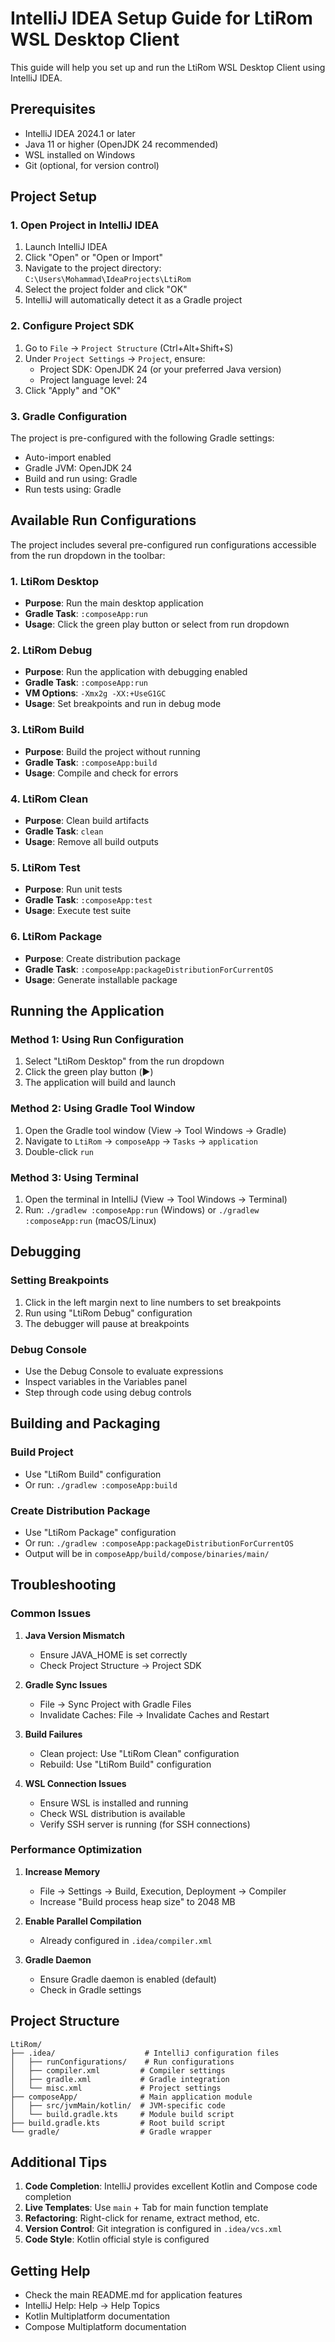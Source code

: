 # IntelliJ IDEA Setup Guide for LtiRom WSL Desktop Client

This guide will help you set up and run the LtiRom WSL Desktop Client using IntelliJ IDEA.

## Prerequisites

- IntelliJ IDEA 2024.1 or later
- Java 11 or higher (OpenJDK 24 recommended)
- WSL installed on Windows
- Git (optional, for version control)

## Project Setup

### 1. Open Project in IntelliJ IDEA

1. Launch IntelliJ IDEA
2. Click "Open" or "Open or Import"
3. Navigate to the project directory: `C:\Users\Mohammad\IdeaProjects\LtiRom`
4. Select the project folder and click "OK"
5. IntelliJ will automatically detect it as a Gradle project

### 2. Configure Project SDK

1. Go to `File` → `Project Structure` (Ctrl+Alt+Shift+S)
2. Under `Project Settings` → `Project`, ensure:
   - Project SDK: OpenJDK 24 (or your preferred Java version)
   - Project language level: 24
3. Click "Apply" and "OK"

### 3. Gradle Configuration

The project is pre-configured with the following Gradle settings:
- Auto-import enabled
- Gradle JVM: OpenJDK 24
- Build and run using: Gradle
- Run tests using: Gradle

## Available Run Configurations

The project includes several pre-configured run configurations accessible from the run dropdown in the toolbar:

### 1. LtiRom Desktop
- **Purpose**: Run the main desktop application
- **Gradle Task**: `:composeApp:run`
- **Usage**: Click the green play button or select from run dropdown

### 2. LtiRom Debug
- **Purpose**: Run the application with debugging enabled
- **Gradle Task**: `:composeApp:run`
- **VM Options**: `-Xmx2g -XX:+UseG1GC`
- **Usage**: Set breakpoints and run in debug mode

### 3. LtiRom Build
- **Purpose**: Build the project without running
- **Gradle Task**: `:composeApp:build`
- **Usage**: Compile and check for errors

### 4. LtiRom Clean
- **Purpose**: Clean build artifacts
- **Gradle Task**: `clean`
- **Usage**: Remove all build outputs

### 5. LtiRom Test
- **Purpose**: Run unit tests
- **Gradle Task**: `:composeApp:test`
- **Usage**: Execute test suite

### 6. LtiRom Package
- **Purpose**: Create distribution package
- **Gradle Task**: `:composeApp:packageDistributionForCurrentOS`
- **Usage**: Generate installable package

## Running the Application

### Method 1: Using Run Configuration
1. Select "LtiRom Desktop" from the run dropdown
2. Click the green play button (▶️)
3. The application will build and launch

### Method 2: Using Gradle Tool Window
1. Open the Gradle tool window (View → Tool Windows → Gradle)
2. Navigate to `LtiRom` → `composeApp` → `Tasks` → `application`
3. Double-click `run`

### Method 3: Using Terminal
1. Open the terminal in IntelliJ (View → Tool Windows → Terminal)
2. Run: `./gradlew :composeApp:run` (Windows) or `./gradlew :composeApp:run` (macOS/Linux)

## Debugging

### Setting Breakpoints
1. Click in the left margin next to line numbers to set breakpoints
2. Run using "LtiRom Debug" configuration
3. The debugger will pause at breakpoints

### Debug Console
- Use the Debug Console to evaluate expressions
- Inspect variables in the Variables panel
- Step through code using debug controls

## Building and Packaging

### Build Project
- Use "LtiRom Build" configuration
- Or run: `./gradlew :composeApp:build`

### Create Distribution Package
- Use "LtiRom Package" configuration
- Or run: `./gradlew :composeApp:packageDistributionForCurrentOS`
- Output will be in `composeApp/build/compose/binaries/main/`

## Troubleshooting

### Common Issues

1. **Java Version Mismatch**
   - Ensure JAVA_HOME is set correctly
   - Check Project Structure → Project SDK

2. **Gradle Sync Issues**
   - File → Sync Project with Gradle Files
   - Invalidate Caches: File → Invalidate Caches and Restart

3. **Build Failures**
   - Clean project: Use "LtiRom Clean" configuration
   - Rebuild: Use "LtiRom Build" configuration

4. **WSL Connection Issues**
   - Ensure WSL is installed and running
   - Check WSL distribution is available
   - Verify SSH server is running (for SSH connections)

### Performance Optimization

1. **Increase Memory**
   - File → Settings → Build, Execution, Deployment → Compiler
   - Increase "Build process heap size" to 2048 MB

2. **Enable Parallel Compilation**
   - Already configured in `.idea/compiler.xml`

3. **Gradle Daemon**
   - Ensure Gradle daemon is enabled (default)
   - Check in Gradle settings

## Project Structure

```
LtiRom/
├── .idea/                    # IntelliJ configuration files
│   ├── runConfigurations/    # Run configurations
│   ├── compiler.xml         # Compiler settings
│   ├── gradle.xml           # Gradle integration
│   └── misc.xml             # Project settings
├── composeApp/              # Main application module
│   ├── src/jvmMain/kotlin/  # JVM-specific code
│   └── build.gradle.kts     # Module build script
├── build.gradle.kts         # Root build script
└── gradle/                  # Gradle wrapper
```

## Additional Tips

1. **Code Completion**: IntelliJ provides excellent Kotlin and Compose code completion
2. **Live Templates**: Use `main` + Tab for main function template
3. **Refactoring**: Right-click for rename, extract method, etc.
4. **Version Control**: Git integration is configured in `.idea/vcs.xml`
5. **Code Style**: Kotlin official style is configured

## Getting Help

- Check the main README.md for application features
- IntelliJ Help: Help → Help Topics
- Kotlin Multiplatform documentation
- Compose Multiplatform documentation
